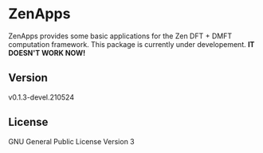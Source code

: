 # ZenApps

ZenApps provides some basic applications for the Zen DFT + DMFT computation framework. This package is currently under developement. **IT DOESN'T WORK NOW!**

## Version

v0.1.3-devel.210524

## License

GNU General Public License Version 3
